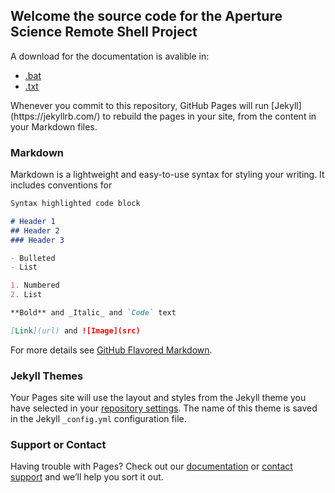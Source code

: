 ## Welcome the source code for the Aperture Science Remote Shell Project

A download for the documentation is avalible in:
<ul>
<li> <a href="https://raw.githubusercontent.com/Tmanbear/GLaDOS-SourceCode/master/HELP.bat download">.bat</a></li>
<li> <a href ="https://raw.githubusercontent.com/Tmanbear/GLaDOS-SourceCode/master/HELP.txt download">.txt</a></li>
</ul>
Whenever you commit to this repository, GitHub Pages will run [Jekyll](https://jekyllrb.com/) to rebuild the pages in your site, from the content in your Markdown files.

### Markdown

Markdown is a lightweight and easy-to-use syntax for styling your writing. It includes conventions for

```markdown
Syntax highlighted code block

# Header 1
## Header 2
### Header 3

- Bulleted
- List

1. Numbered
2. List

**Bold** and _Italic_ and `Code` text

[Link](url) and ![Image](src)
```

For more details see [GitHub Flavored Markdown](https://guides.github.com/features/mastering-markdown/).

### Jekyll Themes

Your Pages site will use the layout and styles from the Jekyll theme you have selected in your [repository settings](https://github.com/Tmanbear/Aperture-Science-Remote-Shell---SourceCode/settings). The name of this theme is saved in the Jekyll `_config.yml` configuration file.

### Support or Contact

Having trouble with Pages? Check out our [documentation](https://help.github.com/categories/github-pages-basics/) or [contact support](https://github.com/contact) and we’ll help you sort it out.
